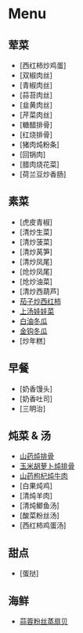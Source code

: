 Menu
========

荤菜
----
- [西红柿炒鸡蛋]
- [双椒肉丝]
- [青椒肉丝]
- [蒜苔肉丝]
- [韭黄肉丝]
- [芹菜肉丝]
- [糖醋排骨]
- [红烧排骨]
- [猪肉炖粉条]
- [回锅肉]
- [腊肉烧花菜]
- [荷兰豆炒香肠]

素菜
----
- [虎皮青椒]
- [清炒生菜]
- [清炒菠菜]
- [清炒莴笋]
- [清炒凤尾]
- [炝炒凤尾]
- [炝炒油菜]
- [清炒西葫芦]
- [茄子炒西红柿](http://www.meishij.net/zuofa/qiezichaoxihongshi_3.html)
- [上汤娃娃菜](http://www.meishij.net/chufang/diy/jiangchangcaipu/100715.html)
- [白油冬瓜](http://www.douguo.com/cookbook/2748.html)
- [金钩冬瓜](http://www.meishij.net/jiangchangcaipu/jingoudonggua.html)
- [炒年糕]

早餐
----
- [奶香馒头]
- [奶香吐司]
- [三明治]

炖菜 & 汤
---------
- [山药炖排骨](http://www.meishij.net/zuofa/shanyaodunpaigu_3.html)
- [玉米胡萝卜炖排骨](http://www.meishij.net/zuofa/yumihuluobodunpaigu.html)
- [山药枸杞炖牛肉](http://www.meishij.net/yaoshanshiliao/zangfu/qixueshuangbu/105936.html)
- [白果炖鸡]
- [清炖羊肉]
- [清炖鲫鱼汤]
- [酸菜粉丝汤]
- [西红柿鸡蛋汤]

甜点
----
- [蛋挞]

海鲜
----
- [蒜蓉粉丝蒸扇贝](http://www.meishij.net/zuofa/suanrongfensizhengshanbei_20.html)